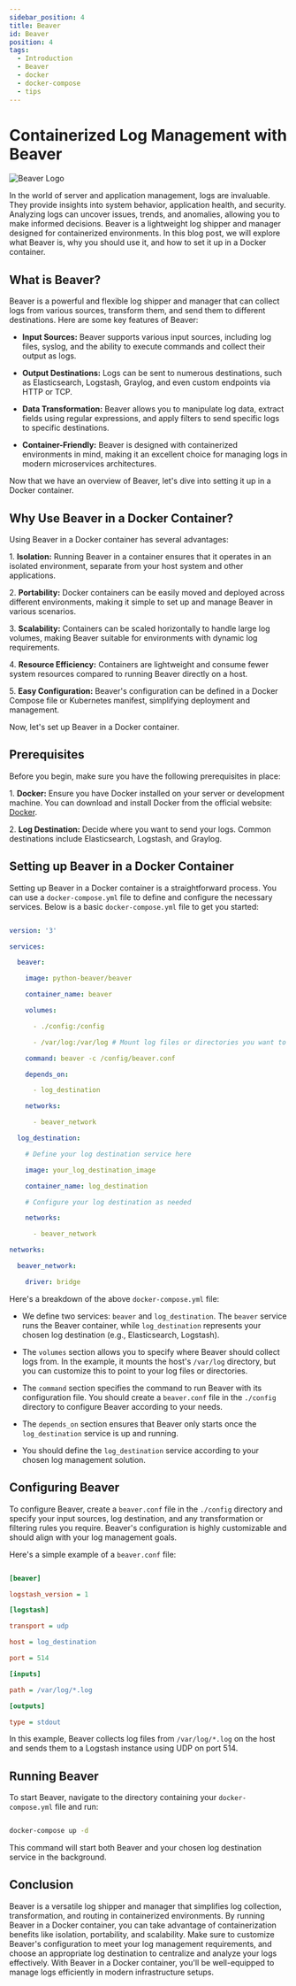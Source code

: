 ```yaml
---
sidebar_position: 4
title: Beaver
id: Beaver
position: 4
tags:
  - Introduction
  - Beaver
  - docker
  - docker-compose
  - tips
---
```


# Containerized Log Management with Beaver

![Beaver Logo](https://raw.githubusercontent.com/python-beaver/python-beaver/gh-pages/images/logo.png)

In the world of server and application management, logs are invaluable. They provide insights into system behavior, application health, and security. Analyzing logs can uncover issues, trends, and anomalies, allowing you to make informed decisions. Beaver is a lightweight log shipper and manager designed for containerized environments. In this blog post, we will explore what Beaver is, why you should use it, and how to set it up in a Docker container.

## What is Beaver?

Beaver is a powerful and flexible log shipper and manager that can collect logs from various sources, transform them, and send them to different destinations. Here are some key features of Beaver:

- **Input Sources:** Beaver supports various input sources, including log files, syslog, and the ability to execute commands and collect their output as logs.

- **Output Destinations:** Logs can be sent to numerous destinations, such as Elasticsearch, Logstash, Graylog, and even custom endpoints via HTTP or TCP.

- **Data Transformation:** Beaver allows you to manipulate log data, extract fields using regular expressions, and apply filters to send specific logs to specific destinations.

- **Container-Friendly:** Beaver is designed with containerized environments in mind, making it an excellent choice for managing logs in modern microservices architectures.

Now that we have an overview of Beaver, let's dive into setting it up in a Docker container.

## Why Use Beaver in a Docker Container?

Using Beaver in a Docker container has several advantages:

1\. **Isolation:** Running Beaver in a container ensures that it operates in an isolated environment, separate from your host system and other applications.

2\. **Portability:** Docker containers can be easily moved and deployed across different environments, making it simple to set up and manage Beaver in various scenarios.

3\. **Scalability:** Containers can be scaled horizontally to handle large log volumes, making Beaver suitable for environments with dynamic log requirements.

4\. **Resource Efficiency:** Containers are lightweight and consume fewer system resources compared to running Beaver directly on a host.

5\. **Easy Configuration:** Beaver's configuration can be defined in a Docker Compose file or Kubernetes manifest, simplifying deployment and management.

Now, let's set up Beaver in a Docker container.

## Prerequisites

Before you begin, make sure you have the following prerequisites in place:

1\. **Docker:** Ensure you have Docker installed on your server or development machine. You can download and install Docker from the official website: [Docker](https://www.docker.com/get-started).

2\. **Log Destination:** Decide where you want to send your logs. Common destinations include Elasticsearch, Logstash, and Graylog.

## Setting up Beaver in a Docker Container

Setting up Beaver in a Docker container is a straightforward process. You can use a `docker-compose.yml` file to define and configure the necessary services. Below is a basic `docker-compose.yml` file to get you started:

```yaml

version: '3'

services:

  beaver:

    image: python-beaver/beaver

    container_name: beaver

    volumes:

      - ./config:/config

      - /var/log:/var/log # Mount log files or directories you want to collect

    command: beaver -c /config/beaver.conf

    depends_on:

      - log_destination

    networks:

      - beaver_network

  log_destination:

    # Define your log destination service here

    image: your_log_destination_image

    container_name: log_destination

    # Configure your log destination as needed

    networks:

      - beaver_network

networks:

  beaver_network:

    driver: bridge

```

Here's a breakdown of the above `docker-compose.yml` file:

- We define two services: `beaver` and `log_destination`. The `beaver` service runs the Beaver container, while `log_destination` represents your chosen log destination (e.g., Elasticsearch, Logstash).

- The `volumes` section allows you to specify where Beaver should collect logs from. In the example, it mounts the host's `/var/log` directory, but you can customize this to point to your log files or directories.

- The `command` section specifies the command to run Beaver with its configuration file. You should create a `beaver.conf` file in the `./config` directory to configure Beaver according to your needs.

- The `depends_on` section ensures that Beaver only starts once the `log_destination` service is up and running.

- You should define the `log_destination` service according to your chosen log management solution.

## Configuring Beaver

To configure Beaver, create a `beaver.conf` file in the `./config` directory and specify your input sources, log destination, and any transformation or filtering rules you require. Beaver's configuration is highly customizable and should align with your log management goals.

Here's a simple example of a `beaver.conf` file:

```ini

[beaver]

logstash_version = 1

[logstash]

transport = udp

host = log_destination

port = 514

[inputs]

path = /var/log/*.log

[outputs]

type = stdout

```

In this example, Beaver collects log files from `/var/log/*.log` on the host and sends them to a Logstash instance using UDP on port 514.

## Running Beaver

To start Beaver, navigate to the directory containing your `docker-compose.yml` file and run:

```bash

docker-compose up -d

```

This command will start both Beaver and your chosen log destination service in the background.

## Conclusion

Beaver is a versatile log shipper and manager that simplifies log collection, transformation, and routing in containerized environments. By running Beaver in a Docker container, you can take advantage of containerization benefits like isolation, portability, and scalability. Make sure to customize Beaver's configuration to meet your log management requirements, and choose an appropriate log destination to centralize and analyze your logs effectively. With Beaver in a Docker container, you'll be well-equipped to manage logs efficiently in modern infrastructure setups.